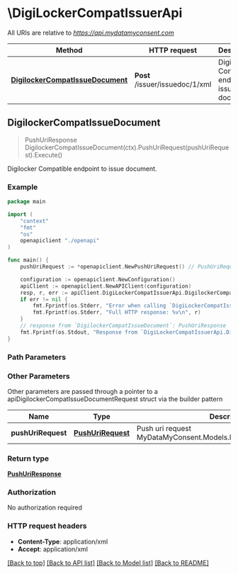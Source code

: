 # \DigiLockerCompatIssuerApi

All URIs are relative to *https://api.mydatamyconsent.com*

Method | HTTP request | Description
------------- | ------------- | -------------
[**DigilockerCompatIssueDocument**](DigiLockerCompatIssuerApi.md#DigilockerCompatIssueDocument) | **Post** /issuer/issuedoc/1/xml | Digilocker Compatible endpoint to issue document.



## DigilockerCompatIssueDocument

> PushUriResponse DigilockerCompatIssueDocument(ctx).PushUriRequest(pushUriRequest).Execute()

Digilocker Compatible endpoint to issue document.

### Example

```go
package main

import (
    "context"
    "fmt"
    "os"
    openapiclient "./openapi"
)

func main() {
    pushUriRequest := *openapiclient.NewPushUriRequest() // PushUriRequest | Push uri request MyDataMyConsent.Models.DigiLocker.PushUriRequest. (optional)

    configuration := openapiclient.NewConfiguration()
    apiClient := openapiclient.NewAPIClient(configuration)
    resp, r, err := apiClient.DigiLockerCompatIssuerApi.DigilockerCompatIssueDocument(context.Background()).PushUriRequest(pushUriRequest).Execute()
    if err != nil {
        fmt.Fprintf(os.Stderr, "Error when calling `DigiLockerCompatIssuerApi.DigilockerCompatIssueDocument``: %v\n", err)
        fmt.Fprintf(os.Stderr, "Full HTTP response: %v\n", r)
    }
    // response from `DigilockerCompatIssueDocument`: PushUriResponse
    fmt.Fprintf(os.Stdout, "Response from `DigiLockerCompatIssuerApi.DigilockerCompatIssueDocument`: %v\n", resp)
}
```

### Path Parameters



### Other Parameters

Other parameters are passed through a pointer to a apiDigilockerCompatIssueDocumentRequest struct via the builder pattern


Name | Type | Description  | Notes
------------- | ------------- | ------------- | -------------
 **pushUriRequest** | [**PushUriRequest**](PushUriRequest.md) | Push uri request MyDataMyConsent.Models.DigiLocker.PushUriRequest. | 

### Return type

[**PushUriResponse**](PushUriResponse.md)

### Authorization

No authorization required

### HTTP request headers

- **Content-Type**: application/xml
- **Accept**: application/xml

[[Back to top]](#) [[Back to API list]](../README.md#documentation-for-api-endpoints)
[[Back to Model list]](../README.md#documentation-for-models)
[[Back to README]](../README.md)

